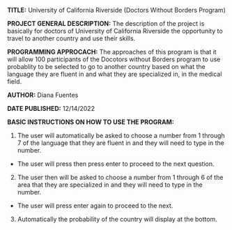 **TITLE:**
University of California Riverside
(Doctors Without Borders Program)


**PROJECT GENERAL DESCRIPTION:**
The description of the project is basically for doctors of University of California Riverside the opportunity to travel to another country and use their skills. 


**PROGRAMMING APPROCACH:**
The approaches of this program is that it will allow 100 participants of the Docotors without Borders program to use probablity to be selected to go to another country based on what the language they are fluent in and what they are specialized in, in the medical field.

**AUTHOR:**
Diana Fuentes


**DATE PUBLISHED:**
12/14/2022


**BASIC INSTRUCTIONS ON HOW TO USE THE PROGRAM:**
1. The user will automatically be asked to choose a number from 1 through 7 of the language that they are fluent in and they will need to type in the number.
  - The user will press then press enter to proceed to the next question.
2. The user then will be asked to choose a number from 1 through 6 of the area that they are specialized in and they will need to type in the number.
  - The user will press enter again to proceed to the next.
3. Automatically the probability of the country will display at the bottom.
